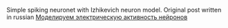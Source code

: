 Simple spiking neuronet with Izhikevich neuron model.
Original post written in russian <a href="http://habrahabr.ru/post/201220/"> Моделируем электрическую активность нейронов </a> 


